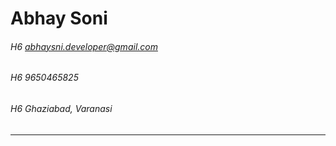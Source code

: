# Abhay Soni
###### H6 abhaysni.developer@gmail.com
###### H6 9650465825
###### H6 Ghaziabad, Varanasi
___



